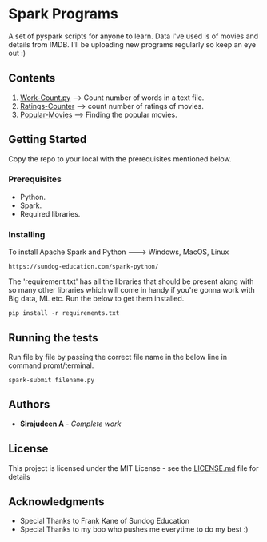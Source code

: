 # Spark Programs

A set of pyspark scripts for anyone to learn. Data I've used is of movies and details from IMDB.
I'll be uploading new programs regularly so keep an eye out :)

## Contents
1. [Work-Count.py](src/main/python/1.work-count.py) --> Count number of words in a text file.
2. [Ratings-Counter](src/main/python/2.ratings-counter.py) --> count number of ratings of movies.
3. [Popular-Movies](src/main/python/3.popular-movies.py) --> Finding the popular movies.

## Getting Started

Copy the repo to your local with the prerequisites mentioned below.

### Prerequisites

 * Python.
 * Spark.
 * Required libraries.

### Installing

To install Apache Spark and Python ---> Windows, MacOS, Linux

```
https://sundog-education.com/spark-python/
```

The 'requirement.txt' has all the libraries that should be present along with so many other libraries which will come in handy if you're gonna work with Big data, ML etc. Run the below to get them installed.

```
pip install -r requirements.txt
```

## Running the tests

Run file by file by passing the correct file name in the below line in command promt/terminal.

```
spark-submit filename.py
```

## Authors

* **Sirajudeen A** - *Complete work*

## License

This project is licensed under the MIT License - see the [LICENSE.md](LICENSE.md) file for details

## Acknowledgments

* Special Thanks to Frank Kane of Sundog Education
* Special Thanks to my boo who pushes me everytime to do my best :)
